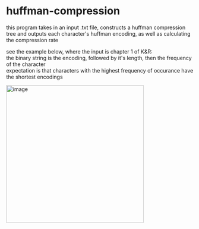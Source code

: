 # huffman-compression

this program takes in an input .txt file, constructs a huffman compression tree and outputs each character's huffman encoding, as well as calculating the compression rate

see the example below, where the input is chapter 1 of K&R:\
the binary string is the encoding, followed by it's length, then the frequency of the character\
expectation is that characters with the highest frequency of occurance have the shortest encodings

<img width="370" alt="image" src="https://github.com/user-attachments/assets/afd715e0-ab64-4d4b-ba6d-b22e17819a95" />

